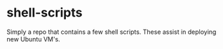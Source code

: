 # shell-scripts
Simply a repo that contains a few shell scripts. These assist in deploying new Ubuntu VM's.
